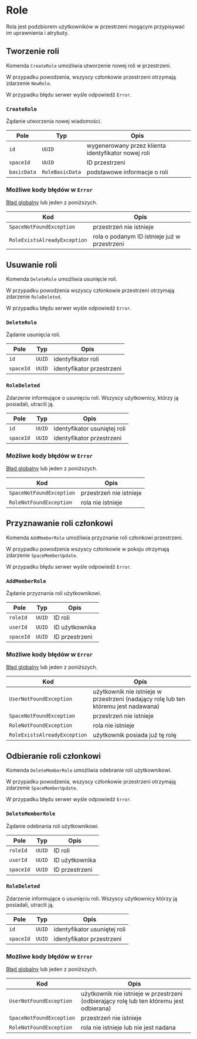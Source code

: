 # Role

Rola jest podzbiorem użytkowników w przestrzeni mogącym przypisywać im uprawnienia i atrybuty.

## Tworzenie roli

Komenda `CreateRole` umożliwia utworzenie nowej roli w przestrzeni.

W przypadku powodzenia, wszyscy członkowie przestrzeni otrzymają zdarzenie `NewRole`.

W przypadku błędu serwer wyśle odpowiedź `Error`.

### `CreateRole`

Żądanie utworzenia nowej wiadomości.

| Pole        | Typ             | Opis                                                |
|-------------|-----------------|-----------------------------------------------------|
| `id`        | `UUID`          | wygenerowany przez klienta identyfikator nowej roli |
| `spaceId`   | `UUID`          | ID przestrzeni                                      |
| `basicData` | `RoleBasicData` | podstawowe informacje o roli                        |

### Możliwe kody błędów w `Error`

[Błąd globalny](errors.md#globalne-kody-błędów) lub jeden z poniższych.

| Kod                          | Opis                                         |
|------------------------------|----------------------------------------------|
| `SpaceNotFoundException`     | przestrzeń nie istnieje                      |
| `RoleExistsAlreadyException` | rola o podanym ID istnieje już w przestrzeni |

## Usuwanie roli

Komenda `DeleteRole` umożliwia usunięcie roli.

W przypadku powodzenia wszyscy członkowie przestrzeni otrzymają zdarzenie `RoleDeleted`.

W przypadku błędu serwer wyśle odpowiedź `Error`.

### `DeleteRole`

Żądanie usunięcia roli.

| Pole      | Typ    | Opis                      |
|-----------|--------|---------------------------|
| `id`      | `UUID` | identyfikator roli        |
| `spaceId` | `UUID` | identyfikator przestrzeni |

### `RoleDeleted`

Zdarzenie informujące o usunięciu roli. Wszyscy użytkownicy, którzy ją posiadali, utracili ją.

| Pole      | Typ    | Opis                         |
|-----------|--------|------------------------------|
| `id`      | `UUID` | identyfikator usuniętej roli |
| `spaceId` | `UUID` | identyfikator przestrzeni    |

### Możliwe kody błędów w `Error`

[Błąd globalny](errors.md#globalne-kody-błędów) lub jeden z poniższych.

| Kod                      | Opis                    |
|--------------------------|-------------------------|
| `SpaceNotFoundException` | przestrzeń nie istnieje |
| `RoleNotFoundException`  | rola nie istnieje       |

## Przyznawanie roli członkowi

Komenda `AddMemberRole` umożliwia przyznanie roli członkowi przestrzeni.

W przypadku powodzenia wszyscy członkowie w pokoju otrzymają zdarzenie `SpaceMemberUpdate`.

W przypadku błędu serwer wyśle odpowiedź `Error`.

### `AddMemberRole`

Żądanie przyznania roli użytkownikowi.

| Pole      | Typ    | Opis           |
|-----------|--------|----------------|
| `roleId`  | `UUID` | ID roli        |
| `userId`  | `UUID` | ID użytkownika |
| `spaceId` | `UUID` | ID przestrzeni |

### Możliwe kody błędów w `Error`

[Błąd globalny](errors.md#globalne-kody-błędów) lub jeden z poniższych.

| Kod                          | Opis                                                                                |
|------------------------------|-------------------------------------------------------------------------------------|
| `UserNotFoundException`      | użytkownik nie istnieje w przestrzeni (nadający rolę lub ten któremu jest nadawana) |
| `SpaceNotFoundException`     | przestrzeń nie istnieje                                                             |
| `RoleNotFoundException`      | rola nie istnieje                                                                   |
| `RoleExistsAlreadyException` | użytkownik posiada już tę rolę                                                      |

## Odbieranie roli członkowi

Komenda `DeleteMemberRole` umożliwia odebranie roli użytkownikowi.

W przypadku powodzenia, wszyscy członkowie przestrzeni otrzymają zdarzenie `SpaceMemberUpdate`.

W przypadku błędu serwer wyśle odpowiedź `Error`.

### `DeleteMemberRole`

Żądanie odebrania roli użytkownikowi.

| Pole      | Typ    | Opis           |
|-----------|--------|----------------|
| `roleId`  | `UUID` | ID roli        |
| `userId`  | `UUID` | ID użytkownika |
| `spaceId` | `UUID` | ID przestrzeni |

### `RoleDeleted`

Zdarzenie informujące o usunięciu roli. Wszyscy użytkownicy którzy ją posiadali, utracili ją.

| Pole      | Typ    | Opis                         |
|-----------|--------|------------------------------|
| `id`      | `UUID` | identyfikator usuniętej roli |
| `spaceId` | `UUID` | identyfikator przestrzeni    |

### Możliwe kody błędów w `Error`

[Błąd globalny](errors.md#globalne-kody-błędów) lub jeden z poniższych.

| Kod                      | Opis                                                                                    |
|--------------------------|-----------------------------------------------------------------------------------------|
| `UserNotFoundException`  | użytkownik nie istnieje w przestrzeni (odbierający rolę lub ten któremu jest odbierana) |
| `SpaceNotFoundException` | przestrzeń nie istnieje                                                                 |
| `RoleNotFoundException`  | rola nie istnieje lub nie jest nadana                                                   |

